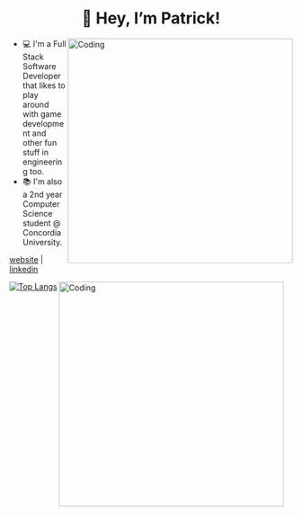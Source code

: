 <h1 align="center">👋 Hey, I’m Patrick! </h1>
<img align="right" alt="Coding" width="400" src="https://ardas-it.com/uploads/images/blogs/giph.gif">


- 💻 I'm a Full Stack Software Developer that likes to play around with game development and other fun stuff in engineering too.
- 📚 I'm also a 2nd year Computer Science student @ Concordia University.

[website](http://patrickdeniso.me/) | [linkedin](https://www.linkedin.com/in/patrick-deniso/)

[![Top Langs](https://github-readme-stats.vercel.app/api/top-langs/?username=thebigpaff&theme=radical)](https://github.com/anuraghazra/github-readme-stats)
<img align="right" style="position: absolute" alt="Coding" width="400" src="https://github.com/cat-milk/Anime-Girls-Holding-Programming-Books/blob/master/C++/Sakurajima_Mai_Holding_The_C++_Programming_Language.jpg?raw=true">
